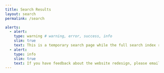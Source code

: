 ```yaml
---
title: Search Results
layout: search
permalink: /search

alerts: 
  - alert: 
    type: warning # warning, error, success, info
    slim: true 
    text: This is a temporary search page while the full search index rebuilds following the new SCINet website launch
  - alert:
    type: info
    slim: true
    text: If you have feedback about the website redesign, please email <a href="mailto:Moe.Richert@usda.gov">Moe Richert</a>
---
```

